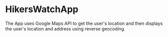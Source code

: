 # HikersWatchApp
The App uses Google Maps API to get the user's location and then displays the user's location and address using reverse geocoding.
